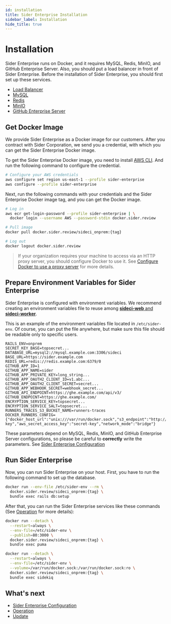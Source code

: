 ```yaml
---
id: installation
title: Sider Enterprise Installation
sidebar_label: Installation
hide_title: true
---
```


# Installation

Sider Enterprise runs on Docker, and it requires MySQL, Redis, MinIO, and GitHub Enterprise Server. Also, you should put a load balancer in front of Sider Enterprise. Before the installation of Sider Enterprise, you should first set up these services.

- [Load Balancer](./load-balancer.md)
- [MySQL](./mysql.md)
- [Redis](./redis.md)
- [MinIO](./minio.md)
- [GitHub Enterprise Server](./github.md)

## Get Docker Image

We provide Sider Enterprise as a Docker image for our customers. After you contract with Sider Corporation, we send you a credential, with which you can get the Sider Enterprise Docker image.

To get the Sider Enterprise Docker image, you need to install [AWS CLI](https://aws.amazon.com/cli/). And run the following command to configure the credential.

```sh
# Configure your AWS credentials
aws configure set region us-east-1 --profile sider-enterprise
aws configure --profile sider-enterprise
```

Next, run the following commands with your credentials and the Sider Enterprise Docker image tag, and you can get the Docker image.

```sh
# Log in
aws ecr get-login-password --profile sider-enterprise | \
  docker login --username AWS --password-stdin docker.sider.review

# Pull image
docker pull docker.sider.review/sideci_onprem:{tag}

# Log out
docker logout docker.sider.review
```

> If your organization requires your machine to access via an HTTP proxy server, you should configure Docker to use it.
> See [Configure Docker to use a proxy server](https://docs.docker.com/network/proxy/) for more details.

## Prepare Environment Variables for Sider Enterprise

Sider Enterprise is configured with environment variables. We recommend creating an environment variables file to reuse among [**sideci-web** and **sideci-worker**](./system-overview.md).

This is an example of the environment variables file located in `/etc/sider-env`. Of course, you can put the file anywhere, but make sure this file should be readable only to specific users.

```bash:/etc/sider-env
RAILS_ENV=onprem
SECRET_KEY_BASE=topsecret...
DATABASE_URL=mysql2://mysql.example.com:3306/sideci
BASE_URL=https://sider.example.com
REDIS_URL=redis://redis.example.com:6379/0
GITHUB_APP_ID=1
GITHUB_APP_NAME=sider
GITHUB_APP_PRIVATE_KEY=long_string...
GITHUB_APP_OAUTH2_CLIENT_ID=v1.abc...
GITHUB_APP_OAUTH2_CLIENT_SECRET=secret...
GITHUB_APP_WEBHOOK_SECRET=webhook_secret...
GITHUB_API_ENDPOINT=https://ghe.example.com/api/v3/
GITHUB_ENDPOINT=https://ghe.example.com/
ENCRYPTION_SERVICE_KEY=topsecret...
ENCRYPTION_SERVICE_SALT=topsecret...
RUNNERS_TRACES_S3_BUCKET_NAME=runners-traces
DOCKER_RUNNERS_CONFIG={"docker_host_url":"unix:///var/run/docker.sock","s3_endpoint":"http://minio.example.com:9000","aws_access_key_id":"access-key","aws_secret_access_key":"secret-key","network_mode":"bridge"}
```

These parameters depend on MySQL, Redis, MinIO, and GitHub Enterprise Server configurations, so please be careful to **correctly** write the parameters. See [Sider Enterprise Configuration](./config.md)

## Run Sider Enterprise

Now, you can run Sider Enterprise on your host. First, you have to run the following command to set up the database.

```sh
docker run --env-file /etc/sider-env --rm \
  docker.sider.review/sideci_onprem:{tag} \
  bundle exec rails db:setup
```

After that, you can run the Sider Enterprise services like these commands (See [Operation](./operation.md) for more details):

```sh
docker run --detach \
  --restart=always \
  --env-file=/etc/sider-env \
  --publish=80:3000 \
  docker.sider.review/sideci_onprem:{tag} \
  bundle exec puma

docker run --detach \
  --restart=always \
  --env-file=/etc/sider-env \
  --volume=/var/run/docker.sock:/var/run/docker.sock:ro \
  docker.sider.review/sideci_onprem:{tag} \
  bundle exec sidekiq
```

## What's next

- [Sider Enterprise Configuration](./config.md)
- [Operation](./operation.md)
- [Update](./updating.md)
